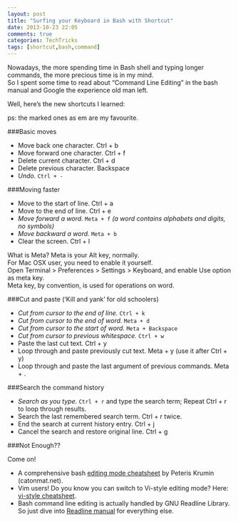 ```yaml
---
layout: post
title: "Surfing your Keyboard in Bash with Shortcut"
date: 2013-10-23 22:05
comments: true
categories: TechTricks
tags: [shortcut,bash,command]
---
```



Nowadays, the more spending time in Bash shell and typing longer commands, the more precious time is in my mind.  
So I spent some time to read about “Command Line Editing” in the bash manual and Google the experience old man left.  

Well, here’s the new shortcuts I learned:

ps: the marked ones as em are my favourite.

<!-- more -->

###Basic moves

* Move back one character. Ctrl + b
* Move forward one character. Ctrl + f
* Delete current character. Ctrl + d
* Delete previous character. Backspace
* *Undo.* `Ctrl + -`

###Moving faster

* Move to the start of line. Ctrl + a
* Move to the end of line. Ctrl + e
* *Move forward a word.* `Meta + f` *(a word contains alphabets and digits, no symbols)*
* *Move backward a word.* `Meta + b`
* Clear the screen. Ctrl + l

What is Meta? Meta is your Alt key, normally.   
For Mac OSX user, you need to enable it yourself.   
Open Terminal > Preferences > Settings > Keyboard, and enable Use option as meta key.   
Meta key, by convention, is used for operations on word.  

###Cut and paste (‘Kill and yank’ for old schoolers)

* *Cut from cursor to the end of line.* `Ctrl + k`
* *Cut from cursor to the end of word.* `Meta + d`
* *Cut from cursor to the start of word.* `Meta + Backspace`
* *Cut from cursor to previous whitespace.* `Ctrl + w`
* Paste the last cut text. Ctrl + y
* Loop through and paste previously cut text. Meta + y (use it after Ctrl + y)
* Loop through and paste the last argument of previous commands. Meta + .

###Search the command history

* *Search as you type.* `Ctrl + r` and type the search term; Repeat Ctrl + r to loop through results.
* Search the last remembered search term. Ctrl + r twice.
* End the search at current history entry. Ctrl + j
* Cancel the search and restore original line. Ctrl + g

###Not Enough??

Come on!

* A comprehensive bash [editing mode cheatsheet](http://www.catonmat.net/blog/bash-emacs-editing-mode-cheat-sheet/) by Peteris Krumin (catonmat.net).  
* Vim users! Do you know you can switch to Vi-style editing mode? Here: [vi-style cheatsheet](http://www.catonmat.net/blog/bash-vi-editing-mode-cheat-sheet/).
* Bash command line editing is actually handled by GNU Readline Library. So just dive into [Readline manual](http://www.gnu.org/software/readline/#Documentation) for everything else.

